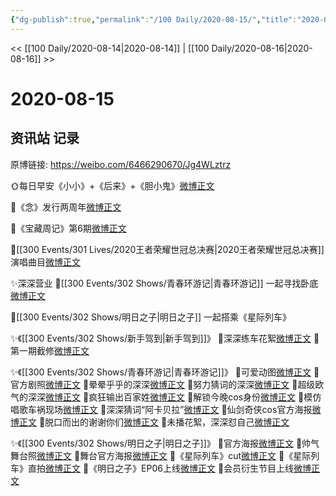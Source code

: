```yaml
---
{"dg-publish":true,"permalink":"/100 Daily/2020-08-15/","title":"2020-08-15","created":"2023-04-07T11:52:21.584+08:00","updated":"2023-04-10T14:00:28.172+08:00"}
---
```



<< [[100 Daily/2020-08-14\|2020-08-14]] | [[100 Daily/2020-08-16\|2020-08-16]] >>

# 2020-08-15

## 资讯站 记录

原博链接: https://weibo.com/6466290670/Jg4WLztrz

🌞每日早安《小小》+《后来》+《胆小鬼》[微博正文](https://m.weibo.cn/6466290670/4538106764593757)

🐳《念》发行两周年[微博正文](https://m.weibo.cn/6466290670/4538196455066543)

🐳《宝藏周记》第6期[微博正文](https://m.weibo.cn/6466290670/4537996847615529)

🐳[[300 Events/301 Lives/2020王者荣耀世冠总决赛\|2020王者荣耀世冠总决赛]]演唱曲目[微博正文](https://m.weibo.cn/6466290670/4538254713692641)

✨深深营业
🌈[[300 Events/302 Shows/青春环游记\|青春环游记]] 一起寻找卧底[微博正文](https://m.weibo.cn/6466290670/4538253908119977)

🌈[[300 Events/302 Shows/明日之子\|明日之子]] 一起搭乘《星际列车》[](https://m.weibo.cn/1736988591/4538283633943123)

✨《[[300 Events/302 Shows/新手驾到\|新手驾到]]》
🚗深深练车花絮[微博正文](https://m.weibo.cn/6466290670/4538154714140124)
🚗第一期截修[微博正文](https://m.weibo.cn/6466290670/4538157515932996)

✨《[[300 Events/302 Shows/青春环游记\|青春环游记]]》
🐳可爱动图[微博正文](https://m.weibo.cn/6466290670/4538191161852921)
🐳官方剧照[微博正文](https://m.weibo.cn/6466290670/4538300175747657)
🐳晕晕乎乎的深深[微博正文](https://m.weibo.cn/6466290670/4538290521245730)
🐳努力猜词的深深[微博正文](https://m.weibo.cn/6466290670/4538293024982652)
🐳超级欧气的深深[微博正文](https://m.weibo.cn/6466290670/4538298095115410)
🐳疯狂输出百家姓[微博正文](https://m.weibo.cn/6466290670/4538307986589375)
🐳解锁今晚cos身份[微博正文](https://m.weibo.cn/6466290670/4538248367964788)
🐳模仿唱歌车祸现场[微博正文](https://m.weibo.cn/6466290670/4538306060616957)
🐳深深猜词“阿卡贝拉”[微博正文](https://m.weibo.cn/6466290670/4538173093059892)
🐳仙剑奇侠cos官方海报[微博正文](https://m.weibo.cn/6466290670/4538130571465936)
🐳脱口而出的谢谢你们[微博正文](https://m.weibo.cn/6466290670/4538305217568589)
🐳未播花絮，深深怼自己[微博正文](https://m.weibo.cn/6466290670/4538157553418894)

✨《[[300 Events/302 Shows/明日之子\|明日之子]]》
🎵官方海报[微博正文](https://m.weibo.cn/6466290670/4538172056276274)
🎵帅气舞台照[微博正文](https://m.weibo.cn/6466290670/4538222279658067)
🎵舞台官方海报[微博正文](https://m.weibo.cn/6466290670/4538265849827345)
🎵《星际列车》cut[微博正文](https://m.weibo.cn/6466290670/4538277967960109)
🎵《星际列车》直拍[微博正文](https://m.weibo.cn/6466290670/4538292241176737)
🎵《明日之子》EP06上线[微博正文](https://m.weibo.cn/6466290670/4538277522575446)
🎵会员衍生节目上线[微博正文](https://m.weibo.cn/6466290670/4538345311437791)
